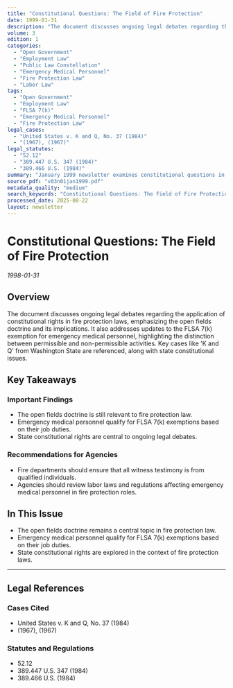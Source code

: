 ```yaml
---
title: "Constitutional Questions: The Field of Fire Protection"
date: 1999-01-31
description: "The document discusses ongoing legal debates regarding the application of constitutional rights in fire protection laws, emphasizing the open fields doctrine and its implications. It also addresses updates to the FLSA 7(k) exemption for emergency medical personnel, highlighting the distinction between permissible and non-permissible activities. Key cases like 'K and Q' from Washington State are referenced, along with state constitutional issues."
volume: 3
edition: 1
categories:
  - "Open Government"
  - "Employment Law"
  - "Public Law Constellation"
  - "Emergency Medical Personnel"
  - "Fire Protection Law"
  - "Labor Law"
tags:
  - "Open Government"
  - "Employment Law"
  - "FLSA 7(k)"
  - "Emergency Medical Personnel"
  - "Fire Protection Law"
legal_cases:
  - "United States v. K and Q, No. 37 (1984)"
  - "(1967), (1967)"
legal_statutes:
  - "52.12"
  - "389.447 U.S. 347 (1984)"
  - "389.466 U.S. (1984)"
summary: "January 1999 newsletter examines constitutional questions in fire protection law including open fields doctrine application, analyzes FLSA 7(k) exemption updates for emergency medical personnel distinguishing permissible versus non-permissible activities, discusses United States v. K and Q precedent from Washington State, reviews state constitutional rights issues in fire protection contexts, and provides guidance on labor law compliance for fire departments employing emergency medical personnel under federal statute 52.12."
source_pdf: "v03n01jan1999.pdf"
metadata_quality: "medium"
search_keywords: "Constitutional Questions: The Field of Fire Protection, Open Government, Employment Law, Public Law Constellation, Emergency Medical Personnel, Fire Protection Law, Labor Law, United States v. K and Q..."
processed_date: 2025-08-22
layout: newsletter
---
```


# Constitutional Questions: The Field of Fire Protection

*1998-01-31*

## Overview

The document discusses ongoing legal debates regarding the application of constitutional rights in fire protection laws, emphasizing the open fields doctrine and its implications. It also addresses updates to the FLSA 7(k) exemption for emergency medical personnel, highlighting the distinction between permissible and non-permissible activities. Key cases like 'K and Q' from Washington State are referenced, along with state constitutional issues.

## Key Takeaways

### Important Findings

- The open fields doctrine is still relevant to fire protection law.
- Emergency medical personnel qualify for FLSA 7(k) exemptions based on their job duties.
- State constitutional rights are central to ongoing legal debates.

### Recommendations for Agencies

- Fire departments should ensure that all witness testimony is from qualified individuals.
- Agencies should review labor laws and regulations affecting emergency medical personnel in fire protection roles.

## In This Issue

- The open fields doctrine remains a central topic in fire protection law.
- Emergency medical personnel qualify for FLSA 7(k) exemptions based on their job duties.
- State constitutional rights are explored in the context of fire protection laws.

---

## Legal References

### Cases Cited

- United States v. K and Q, No. 37 (1984)
- (1967), (1967)

### Statutes and Regulations

- 52.12
- 389.447 U.S. 347 (1984)
- 389.466 U.S. (1984)

